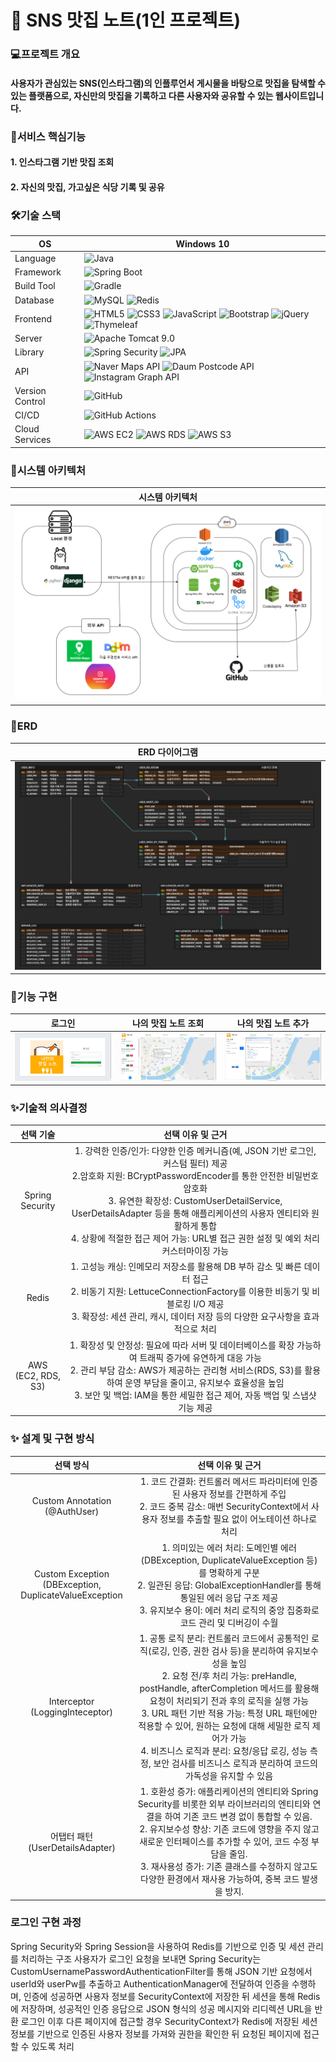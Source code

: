 # 🍴  SNS 맛집 노트(1인 프로젝트)

### 💻프로젝트 개요
#### 사용자가 관심있는 SNS(인스타그램)의 인플루언서 게시물을 바탕으로 맛집을 탐색할 수 있는 플랫폼으로, 자신만의 맛집을 기록하고 다른 사용자와 공유할 수 있는 웹사이트입니다.

### 🎯서비스 핵심기능
#### 1. 인스타그램 기반 맛집 조회
#### 2. 자신의 맛집, 가고싶은 식당 기록 및 공유

### 🛠기술 스택
OS | Windows 10
--- | --- |
Language | ![Java](https://img.shields.io/badge/JAVA-000?style=for-the-badge&logo=java&logoColor=white)
Framework | ![Spring Boot](https://img.shields.io/badge/Spring%20Boot-6DB33F?style=for-the-badge&logo=springboot&logoColor=white) 
Build Tool | ![Gradle](https://img.shields.io/badge/Gradle-02303A?style=for-the-badge&logo=gradle&logoColor=white)
Database | ![MySQL](https://img.shields.io/badge/MySQL-4479A1?style=for-the-badge&logo=mysql&logoColor=white) ![Redis](https://img.shields.io/badge/redis-DC382D?style=for-the-badge&logo=redis&logoColor=white)
Frontend | ![HTML5](https://img.shields.io/badge/html5-E34F26?style=for-the-badge&logo=html5&logoColor=white) ![CSS3](https://img.shields.io/badge/css3-1572B6?style=for-the-badge&logo=css3&logoColor=white) ![JavaScript](https://img.shields.io/badge/javascript-F7DF1E?style=for-the-badge&logo=javascript&logoColor=black) ![Bootstrap](https://img.shields.io/badge/Bootstrap-7952B3?style=for-the-badge&logo=bootstrap&logoColor=white) ![jQuery](https://img.shields.io/badge/jQuery-0769AD?style=for-the-badge&logo=jquery&logoColor=white) ![Thymeleaf](https://img.shields.io/badge/thymeleaf-005F0F?style=for-the-badge&logo=thymeleaf&logoColor=white)
Server | ![Apache Tomcat 9.0](https://img.shields.io/badge/Apache%20Tomcat%20-F8DC75?style=for-the-badge&logo=apachetomcat&logoColor=black) 
Library | ![Spring Security](https://img.shields.io/badge/spring%20security-6DB33F?style=for-the-badge&logo=springsecurity&logoColor=white) ![JPA](https://img.shields.io/badge/JPA-326690?style=for-the-badge&logo=hibernate&logoColor=white)
API | ![Naver Maps API](https://img.shields.io/badge/Naver%20Maps%20API-03C75A?style=for-the-badge&logo=naver&logoColor=white) ![Daum Postcode API](https://img.shields.io/badge/Daum%20Postcode%20API-FFCD00?style=for-the-badge&logo=kakao&logoColor=black) ![Instagram Graph API](https://img.shields.io/badge/Instagram%20Graph%20API-E4405F?style=for-the-badge&logo=instagram&logoColor=white)
Version Control | ![GitHub](https://img.shields.io/badge/GitHub-181717?style=for-the-badge&logo=GitHub&logoColor=white)
CI/CD | ![GitHub Actions](https://img.shields.io/badge/GitHub%20Actions-2088FF?style=for-the-badge&logo=githubactions&logoColor=white)
Cloud Services | ![AWS EC2](https://img.shields.io/badge/AWS%20EC2-FF9900?style=for-the-badge&logo=amazonec2&logoColor=black) ![AWS RDS](https://img.shields.io/badge/AWS%20RDS-232F3E?style=for-the-badge&logo=amazonrds&logoColor=white) ![AWS S3](https://img.shields.io/badge/AWS%20S3-569A31?style=for-the-badge&logo=amazons3&logoColor=white) 

### 🚧시스템 아키텍처
|시스템 아키텍처|
| :-: |
|<img src="src/main/resources/static/image/project_image/시스템아키텍처.PNG" />|
### 📖ERD
|ERD 다이어그램|
| :-: |
|<img src="src/main/resources/static/image/project_image/ERD다이어그램.PNG" />|
### 🚀기능 구현
|로그인|나의 맛집 노트 조회|나의 맛집 노트 추가|
| :-: | :-: | :-: |
|<img src="src/main/resources/static/image/project_image/로그인_페이지.PNG" />|<img src="src/main/resources/static/image/project_image/나의_맛집_노트_조회_페이지.PNG" />|<img src="src/main/resources/static/image/project_image/나의_맛집_노트_등록_페이지.PNG" />

### ✨기술적 의사결정
|선택 기술|선택 이유 및 근거|
| :-: | :-: |
|Spring Security|1. 강력한 인증/인가: 다양한 인증 메커니즘(예, JSON 기반 로그인, 커스텀 필터) 제공<br> 2.암호화 지원: BCryptPasswordEncoder를 통한 안전한 비밀번호 암호화<br> 3. 유연한 확장성: CustomUserDetailService, UserDetailsAdapter 등을 통해 애플리케이션의 사용자 엔티티와 원활하게 통합<br> 4. 상황에 적절한 접근 제어 가능: URL별 접근 권한 설정 및 예외 처리 커스터마이징 가능|
|Redis|1. 고성능 캐싱: 인메모리 저장소를 활용해 DB 부하 감소 및 빠른 데이터 접근 <br> 2. 비동기 지원: LettuceConnectionFactory를 이용한 비동기 및 비블로킹 I/O 제공 <br> 3. 확장성: 세션 관리, 캐시, 데이터 저장 등의 다양한 요구사항을 효과적으로 처리|
|AWS <br> (EC2, RDS, S3)|1. 확장성 및 안정성: 필요에 따라 서버 및 데이터베이스를 확장 가능하여 트래픽 증가에 유연하게 대응 가능 <br> 2. 관리 부담 감소: AWS가 제공하는 관리형 서비스(RDS, S3)를 활용하여 운영 부담을 줄이고, 유지보수 효율성을 높임 <br> 3. 보안 및 백업: IAM을 통한 세밀한 접근 제어, 자동 백업 및 스냅샷 기능 제공

### ✨ 설계 및 구현 방식
|선택 방식|선택 이유 및 근거|
| :-: | :-: |
|Custom Annotation <br> (@AuthUser)|1. 코드 간결화: 컨트롤러 메서드 파라미터에 인증된 사용자 정보를 간편하게 주입 <br> 2. 코드 중복 감소: 매번 SecurityContext에서 사용자 정보를 추출할 필요 없이 어노테이션 하나로 처리
|Custom Exception <br> (DBException, DuplicateValueException| 1. 의미있는 에러 처리: 도메인별 에러(DBException, DuplicateValueException 등)를 명확하게 구분 <br> 2. 일관된 응답: GlobalExceptionHandler를 통해 통일된 에러 응답 구조 제공 <br> 3. 유지보수 용이: 에러 처리 로직의 중앙 집중화로 코드 관리 및 디버깅이 수월
|Interceptor <br> (LoggingInteceptor)|1. 공통 로직 분리: 컨트롤러 코드에서 공통적인 로직(로깅, 인증, 권한 검사 등)을 분리하여 유지보수성을 높임 <br> 2. 요청 전/후 처리 가능: preHandle, postHandle, afterCompletion 메서드를 활용해 요청이 처리되기 전과 후의 로직을 실행 가능 <br> 3. URL 패턴 기반 적용 가능: 특정 URL 패턴에만 적용할 수 있어, 원하는 요청에 대해 세밀한 로직 제어가 가능 <br> 4. 비즈니스 로직과 분리: 요청/응답 로깅, 성능 측정, 보안 검사를 비즈니스 로직과 분리하여 코드의 가독성을 유지할 수 있음
|어탭터 패턴 <br> (UserDetailsAdapter) |1. 호환성 증가: 애플리케이션의 엔티티와 Spring Security를 비롯한 외부 라이브러리의 엔티티와 연결을 하여 기존 코드 변경 없이 통합할 수 있음. <br> 2. 유지보수성 향상: 기존 코드에 영향을 주지 않고 새로운 인터페이스를 추가할 수 있어, 코드 수정 부담을 줄임. <br> 3. 재사용성 증가: 기존 클래스를 수정하지 않고도 다양한 환경에서 재사용 가능하여, 중복 코드 발생을 방지.

### 로그인 구현 과정
Spring Security와 Spring Session을 사용하여 Redis를 기반으로 인증 및 세션 관리를 처리하는 구조
사용자가 로그인 요청을 보내면 Spring Security는 CustomUsernamePasswordAuthenticationFilter를 통해 JSON 기반 요청에서 userId와 userPw를 추출하고 AuthenticationManager에 전달하여 인증을 수행하며, 인증에 성공하면 사용자 정보를 SecurityContext에 저장한 뒤 세션을 통해 Redis에 저장하며, 성공적인 인증 응답으로 JSON 형식의 성공 메시지와 리디렉션 URL을 반환
로그인 이후 다른 페이지에 접근할 경우 SecurityContext가 Redis에 저장된 세션 정보를 기반으로 인증된 사용자 정보를 가져와 권한을 확인한 뒤 요청된 페이지에 접근할 수 있도록 처리